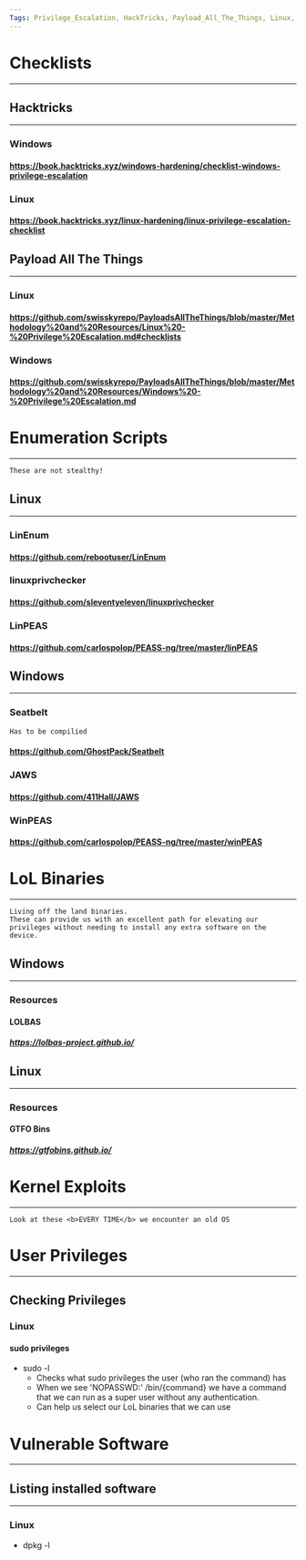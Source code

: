 ```yaml
---
Tags: Privilege_Escalation, HackTricks, Payload_All_The_Things, Linux, Windows, LoL_Attacks, User_Privileges, Enumeration, Automated_Tools
---
```

# Checklists
***
## Hacktricks
***
### Windows
#### https://book.hacktricks.xyz/windows-hardening/checklist-windows-privilege-escalation
### Linux
#### https://book.hacktricks.xyz/linux-hardening/linux-privilege-escalation-checklist

## Payload All The Things
***
### Linux
#### https://github.com/swisskyrepo/PayloadsAllTheThings/blob/master/Methodology%20and%20Resources/Linux%20-%20Privilege%20Escalation.md#checklists

### Windows
#### https://github.com/swisskyrepo/PayloadsAllTheThings/blob/master/Methodology%20and%20Resources/Windows%20-%20Privilege%20Escalation.md
# Enumeration Scripts
***
	These are not stealthy!
## Linux
***
### LinEnum
#### https://github.com/rebootuser/LinEnum
### linuxprivchecker
#### https://github.com/sleventyeleven/linuxprivchecker
### LinPEAS
#### https://github.com/carlospolop/PEASS-ng/tree/master/linPEAS
## Windows
***
### Seatbelt
	Has to be compilied
#### https://github.com/GhostPack/Seatbelt

### JAWS
#### https://github.com/411Hall/JAWS
### WinPEAS
#### https://github.com/carlospolop/PEASS-ng/tree/master/winPEAS
# LoL Binaries
***
	Living off the land binaries.
	These can provide us with an excellent path for elevating our privileges without needing to install any extra software on the device.
## Windows
***
### Resources
#### LOLBAS
##### https://lolbas-project.github.io/
## Linux
***
### Resources
#### GTFO Bins
##### https://gtfobins.github.io/
# Kernel Exploits
***
	Look at these <b>EVERY TIME</b> we encounter an old OS

# User Privileges
***
## Checking Privileges
### Linux
#### sudo privileges
- sudo -l
	- Checks what sudo privileges the user (who ran the command) has
	- When we see 'NOPASSWD:' /bin/{command} we have a command that we can run as a super user without any authentication.
	- Can help us select our LoL binaries that we can use

# Vulnerable Software
***
## Listing installed software
***
### Linux
- dpkg -l